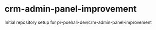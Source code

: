 # crm-admin-panel-improvement

Initial repository setup for pr-poehali-dev/crm-admin-panel-improvement